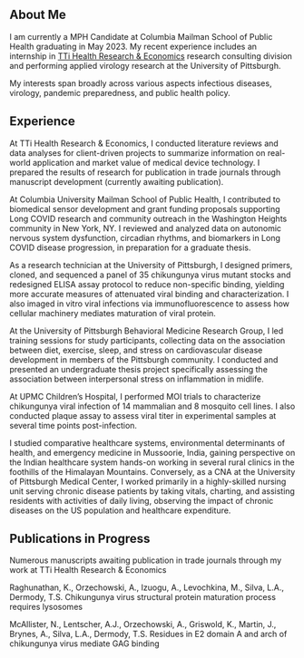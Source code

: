 ## About Me


I am currently a MPH Candidate at Columbia Mailman School of Public Health graduating in May 2023. My recent experience includes an internship in [TTi Health Research & Economics](https://tti-research.com/) research consulting division and performing applied virology research at the University of Pittsburgh. 

My interests span broadly across various aspects infectious diseases, virology, pandemic preparedness, and public health policy.


## Experience

At TTi Health Research & Economics, I conducted literature reviews and data analyses for client-driven projects to summarize information on real-world application and market value of medical device technology. I prepared the results of research for publication in trade journals through manuscript development (currently awaiting publication). 

At Columbia University Mailman School of Public Health, I contributed to biomedical sensor development and grant funding proposals supporting Long COVID research and community outreach in the Washington Heights community in New York, NY. I reviewed and analyzed data on autonomic nervous system dysfunction, circadian rhythms, and biomarkers in Long COVID disease progression, in preparation for a graduate thesis. 

As a research technician at the University of Pittsburgh, I designed primers, cloned, and sequenced a panel of 35 chikungunya virus mutant stocks and redesigned ELISA assay protocol to reduce non-specific binding, yielding more accurate measures of attenuated viral binding and characterization. I also imaged in vitro viral infections via immunofluorescence to assess how cellular machinery mediates maturation of viral protein. 

At the University of Pittsburgh Behavioral Medicine Research Group, I led training sessions for study participants, collecting data on the association between diet, exercise, sleep, and stress on cardiovascular disease development in members of the Pittsburgh community. I conducted and presented an undergraduate thesis project specifically assessing the association between interpersonal stress on inflammation in midlife. 

At UPMC Children’s Hospital, I performed MOI trials to characterize chikungunya viral infection of 14 mammalian and 8 mosquito cell lines. I also conducted plaque assay to assess viral titer in experimental samples at several time points post-infection. 

I studied comparative healthcare systems, environmental determinants of health, and emergency medicine in Mussoorie, India, gaining perspective on the Indian healthcare system hands-on working in several rural clinics in the foothills of the Himalayan Mountains. Conversely, as a CNA at the University of Pittsburgh Medical Center, I worked primarily in a highly-skilled nursing unit serving chronic disease patients by taking vitals, charting, and assisting residents with activities of daily living, observing the impact of chronic diseases on the US population and healthcare expenditure.  



## Publications in Progress

Numerous manuscripts awaiting publication in trade journals through my work at TTi Health Research & Economics 

Raghunathan, K., Orzechowski, A., Izuogu, A., Levochkina, M., Silva, L.A., Dermody, T.S. Chikungunya virus structural protein maturation process requires lysosomes

McAllister, N., Lentscher, A.J., Orzechowski, A., Griswold, K., Martin, J., Brynes, A., Silva, L.A., Dermody, T.S. Residues in E2 domain A and arch of chikungunya virus mediate GAG binding




